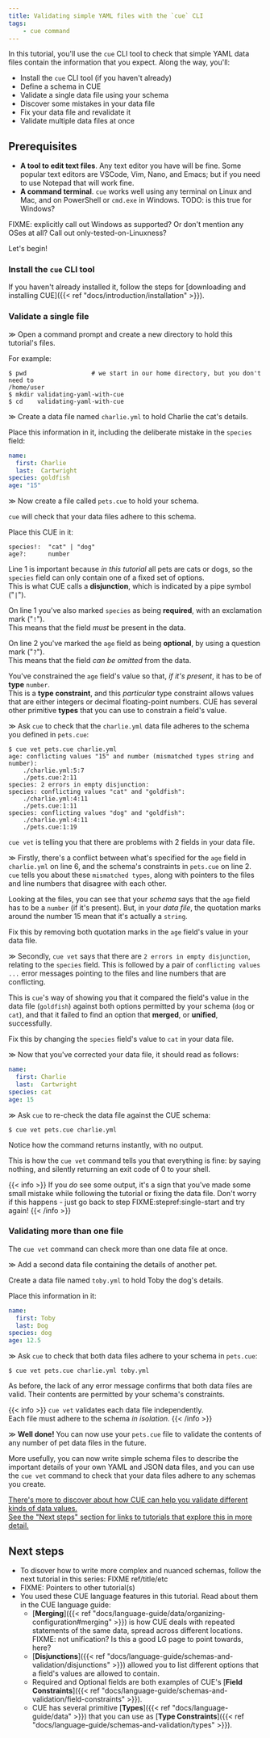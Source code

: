 ```yaml
---
title: Validating simple YAML files with the `cue` CLI
tags:
    - cue command
---
```


In this tutorial, you'll use the `cue` CLI tool to check that simple YAML data
files contain the information that you expect. Along the way, you'll:

- Install the `cue` CLI tool (if you haven't already)
- Define a schema in CUE
- Validate a single data file using your schema
- Discover some mistakes in your data file
- Fix your data file and revalidate it
- Validate multiple data files at once

## Prerequisites

- **A tool to edit text files**. Any text editor you have will be fine. Some
  popular text editors are VSCode, Vim, Nano, and Emacs; but if you need to use
  Notepad that will work fine.
- **A command terminal**. `cue` works well using any terminal on Linux and Mac,
  and on PowerShell or `cmd.exe` in Windows.  TODO: is this true for Windows?

FIXME: explicitly call out Windows as supported? Or don't mention any OSes at all?
Call out only-tested-on-Linuxness?

Let's begin!

### Install the `cue` CLI tool

If you haven't already installed it, follow the steps for
[downloading and installing CUE]({{< ref "docs/introduction/installation" >}}).

### Validate a single file

&gg; <!-- FIXME: stepref="single-start" -->
Open a command prompt and create a new directory to hold this tutorial's files.

For example:

```console
$ pwd                  # we start in our home directory, but you don't need to
/home/user
$ mkdir validating-yaml-with-cue
$ cd    validating-yaml-with-cue
```

&gg;
Create a data file named `charlie.yml` to hold Charlie the cat's details.

Place this information in it, including the deliberate mistake in the `species`
field:

```yaml {title="charlie.yml",linenos=table}
name:
  first: Charlie
  last:  Cartwright
species: goldfish
age: "15"
```

&gg;
Now create a file called `pets.cue` to hold your schema.

`cue` will check that your data files adhere to this schema.

Place this CUE in it:

```text {title="pets.cue",linenos=table}
species!:  "cat" | "dog"
age?:      number
```

Line 1 is important because *in this tutorial* all pets are cats or dogs, so
the `species` field can only contain one of a fixed set of options.\
This is what CUE calls a **disjunction**, which is indicated by a pipe symbol
("`|`").

On line 1 you've also marked `species` as being **required**, with an
exclamation mark ("`!`").\
This means that the field *must* be present in the data.

On line 2 you've marked the `age` field as being **optional**, by using a
question mark ("`?`").\
This means that the field *can be omitted* from the data.

You've constrained the `age` field's value so that, *if it's present*, it has
to be of **type** `number`.\
This is a **type constraint**, and this *particular* type constraint allows
values that are either integers or decimal floating-point numbers. CUE has
several other primitive **types** that you can use to constrain a field's
value.

&gg;
Ask `cue` to check that the `charlie.yml` data file adheres to the schema you
defined in `pets.cue`:

```console
$ cue vet pets.cue charlie.yml
age: conflicting values "15" and number (mismatched types string and number):
    ./charlie.yml:5:7
    ./pets.cue:2:11
species: 2 errors in empty disjunction:
species: conflicting values "cat" and "goldfish":
    ./charlie.yml:4:11
    ./pets.cue:1:11
species: conflicting values "dog" and "goldfish":
    ./charlie.yml:4:11
    ./pets.cue:1:19
```

`cue vet` is telling you that there are problems with 2 fields in your data
file.

&gg;
Firstly, there's a conflict between what's specified for the `age` field in
`charlie.yml` on line 6, and the schema's constraints in `pets.cue` on line 2.
`cue` tells you about these `mismatched types`, along with pointers to the
files and line numbers that disagree with each other.

Looking at the files, you can see that your *schema* says that the `age` field
has to be a `number` (if it's present). But, in your *data file*, the quotation
marks around the number 15 mean that it's actually a `string`.

Fix this by removing both quotation marks in the `age` field's value in your
data file.

&gg;
Secondly, `cue vet` says that there are `2 errors in empty disjunction`,
relating to the `species` field. This is followed by a pair of `conflicting
values ...` error messages pointing to the files and line numbers that are
conflicting.

This is `cue`'s way of showing you that it compared the field's value in the
data file (`goldfish`) against both options permitted by your schema (`dog` or
`cat`), and that it failed to find an option that **merged**, or **unified**,
successfully.

Fix this by changing the `species` field's value to `cat` in your data file.

&gg;
Now that you've corrected your data file, it should read as follows:

```yaml {title="charlie.yml",linenos=table}
name:
  first: Charlie
  last:  Cartwright
species: cat
age: 15
```

&gg;
Ask `cue` to re-check the data file against the CUE schema:

```console
$ cue vet pets.cue charlie.yml
```

Notice how the command returns instantly, with no output.

This is how the `cue vet` command tells you that everything is fine: by saying
nothing, and silently returning an exit code of 0 to your shell.

{{< info >}}
If you *do* see some output, it's a sign that you've made some small mistake
while following the tutorial or fixing the data file.
Don't worry if this happens - just go back to step FIXME:stepref:single-start
and try again!
{{< /info >}}

### Validating more than one file

The `cue vet` command can check more than one data file at once.

&gg;
Add a second data file containing the details of another pet.

Create a data file named `toby.yml` to hold Toby the dog's details.

Place this information in it:

```yaml {title="toby.yml",linenos=table}
name:
  first: Toby
  last: Dog
species: dog
age: 12.5
```

&gg;
Ask `cue` to check that both data files adhere to your schema in `pets.cue`:

```console
$ cue vet pets.cue charlie.yml toby.yml
```

As before, the lack of any error message confirms that both data files are
valid. Their contents are permitted by your schema's constraints.

{{< info >}}
`cue vet` validates each data file independently.\
Each file must adhere to the schema *in isolation*.
{{< /info >}}

&gg;
**Well done!** You can now use your `pets.cue` file to validate the contents of
any number of pet data files in the future.

More usefully, you can now write simple schema files to describe the important
details of your own YAML and JSON data files, and you can use the `cue vet`
command to check that your data files adhere to any schemas you create.

<u>There's more to discover about how CUE can help you validate different kinds
of data values.\
See the "Next steps" section for links to tutorials that explore this
in more detail.</u>

## Next steps

- To disover how to write more complex and nuanced schemas, follow the next
  tutorial in this series: FIXME ref/title/etc
- FIXME: Pointers to other tutorial(s)
- You used these CUE language features in this tutorial. Read about them in the CUE language guide:
  - [**Merging**]({{< ref
    "docs/language-guide/data/organizing-configuration#merging" >}}) is how CUE
    deals with repeated statements of the same data, spread across different locations.
    FIXME: not unification? Is this a good LG page to point towards, here?
  - [**Disjunctions**]({{< ref "docs/language-guide/schemas-and-validation/disjunctions" >}})
    allowed you to list different options that a field's values are allowed to contain.
  - Required and Optional fields are both examples of CUE's
    [**Field Constraints**]({{< ref "docs/language-guide/schemas-and-validation/field-constraints" >}}).
  - CUE has several primitive
    [**Types**]({{< ref "docs/language-guide/data" >}}) that you can use as
    [**Type Constraints**]({{< ref "docs/language-guide/schemas-and-validation/types" >}}).

